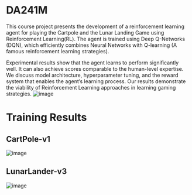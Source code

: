 # DA241M

This course project presents the development of a reinforcement learning agent for playing the Cartpole and the Lunar Landing Game using Reinforcement Learning(RL). The agent is trained using Deep Q-Networks (DQN), which efficiently combines Neural Networks with Q-learning (A famous reinforcement learning strategies). 

Experimental results show that the agent learns to perform significantly well. It can also achieve scores comparable to the human-level expertise. We discuss model architecture, hyperparameter tuning, and the reward system that enables the agent’s learning process. Our results demonstrate the viability of Reinforcement Learning approaches in learning gaming strategies.
![image](https://github.com/user-attachments/assets/e70dd9d9-52c0-42b7-8993-7add82919664)

# Training Results 
## CartPole-v1
![image](https://github.com/user-attachments/assets/5cd0566f-9519-4b80-b428-d5d1b059ee32)

## LunarLander-v3
![image](https://github.com/user-attachments/assets/a5515664-d3d4-4f8a-a49f-c371ccbe6795)

